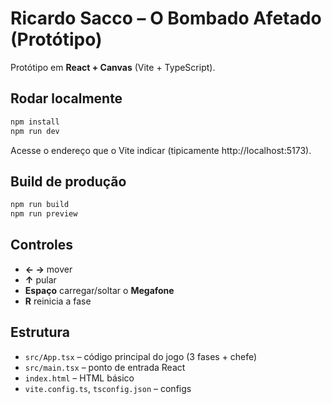 # Ricardo Sacco – O Bombado Afetado (Protótipo)

Protótipo em **React + Canvas** (Vite + TypeScript).

## Rodar localmente

```bash
npm install
npm run dev
```

Acesse o endereço que o Vite indicar (tipicamente http://localhost:5173).

## Build de produção

```bash
npm run build
npm run preview
```

## Controles

- **← →** mover
- **↑** pular
- **Espaço** carregar/soltar o **Megafone**
- **R** reinicia a fase

## Estrutura

- `src/App.tsx` – código principal do jogo (3 fases + chefe)
- `src/main.tsx` – ponto de entrada React
- `index.html` – HTML básico
- `vite.config.ts`, `tsconfig.json` – configs